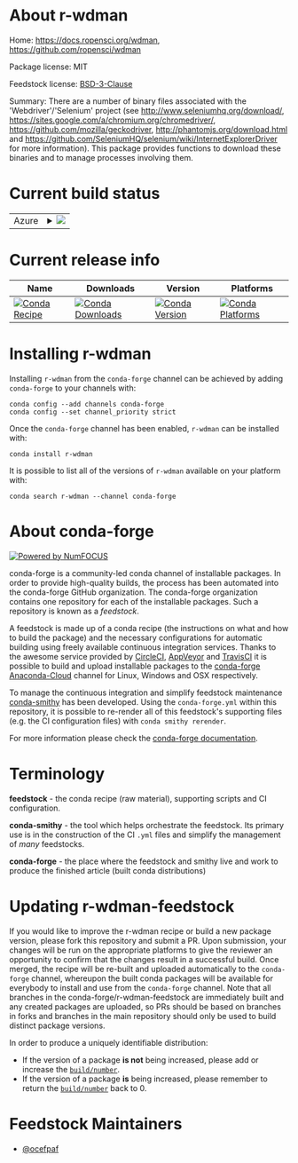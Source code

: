 About r-wdman
=============

Home: https://docs.ropensci.org/wdman, https://github.com/ropensci/wdman

Package license: MIT

Feedstock license: [BSD-3-Clause](https://github.com/conda-forge/r-wdman-feedstock/blob/master/LICENSE.txt)

Summary: There are a number of binary files associated with the 'Webdriver'/'Selenium' project (see <http://www.seleniumhq.org/download/>, <https://sites.google.com/a/chromium.org/chromedriver/>, <https://github.com/mozilla/geckodriver>, <http://phantomjs.org/download.html> and <https://github.com/SeleniumHQ/selenium/wiki/InternetExplorerDriver> for more information). This package provides functions to download these binaries and to manage processes involving them.

Current build status
====================


<table>
    
  <tr>
    <td>Azure</td>
    <td>
      <details>
        <summary>
          <a href="https://dev.azure.com/conda-forge/feedstock-builds/_build/latest?definitionId=13586&branchName=master">
            <img src="https://dev.azure.com/conda-forge/feedstock-builds/_apis/build/status/r-wdman-feedstock?branchName=master">
          </a>
        </summary>
        <table>
          <thead><tr><th>Variant</th><th>Status</th></tr></thead>
          <tbody><tr>
              <td>linux_64_r_base4.0</td>
              <td>
                <a href="https://dev.azure.com/conda-forge/feedstock-builds/_build/latest?definitionId=13586&branchName=master">
                  <img src="https://dev.azure.com/conda-forge/feedstock-builds/_apis/build/status/r-wdman-feedstock?branchName=master&jobName=linux&configuration=linux_64_r_base4.0" alt="variant">
                </a>
              </td>
            </tr><tr>
              <td>linux_64_r_base4.1</td>
              <td>
                <a href="https://dev.azure.com/conda-forge/feedstock-builds/_build/latest?definitionId=13586&branchName=master">
                  <img src="https://dev.azure.com/conda-forge/feedstock-builds/_apis/build/status/r-wdman-feedstock?branchName=master&jobName=linux&configuration=linux_64_r_base4.1" alt="variant">
                </a>
              </td>
            </tr><tr>
              <td>osx_64_r_base4.0</td>
              <td>
                <a href="https://dev.azure.com/conda-forge/feedstock-builds/_build/latest?definitionId=13586&branchName=master">
                  <img src="https://dev.azure.com/conda-forge/feedstock-builds/_apis/build/status/r-wdman-feedstock?branchName=master&jobName=osx&configuration=osx_64_r_base4.0" alt="variant">
                </a>
              </td>
            </tr><tr>
              <td>osx_64_r_base4.1</td>
              <td>
                <a href="https://dev.azure.com/conda-forge/feedstock-builds/_build/latest?definitionId=13586&branchName=master">
                  <img src="https://dev.azure.com/conda-forge/feedstock-builds/_apis/build/status/r-wdman-feedstock?branchName=master&jobName=osx&configuration=osx_64_r_base4.1" alt="variant">
                </a>
              </td>
            </tr><tr>
              <td>win_64_r_base4.0</td>
              <td>
                <a href="https://dev.azure.com/conda-forge/feedstock-builds/_build/latest?definitionId=13586&branchName=master">
                  <img src="https://dev.azure.com/conda-forge/feedstock-builds/_apis/build/status/r-wdman-feedstock?branchName=master&jobName=win&configuration=win_64_r_base4.0" alt="variant">
                </a>
              </td>
            </tr><tr>
              <td>win_64_r_base4.1</td>
              <td>
                <a href="https://dev.azure.com/conda-forge/feedstock-builds/_build/latest?definitionId=13586&branchName=master">
                  <img src="https://dev.azure.com/conda-forge/feedstock-builds/_apis/build/status/r-wdman-feedstock?branchName=master&jobName=win&configuration=win_64_r_base4.1" alt="variant">
                </a>
              </td>
            </tr>
          </tbody>
        </table>
      </details>
    </td>
  </tr>
</table>

Current release info
====================

| Name | Downloads | Version | Platforms |
| --- | --- | --- | --- |
| [![Conda Recipe](https://img.shields.io/badge/recipe-r--wdman-green.svg)](https://anaconda.org/conda-forge/r-wdman) | [![Conda Downloads](https://img.shields.io/conda/dn/conda-forge/r-wdman.svg)](https://anaconda.org/conda-forge/r-wdman) | [![Conda Version](https://img.shields.io/conda/vn/conda-forge/r-wdman.svg)](https://anaconda.org/conda-forge/r-wdman) | [![Conda Platforms](https://img.shields.io/conda/pn/conda-forge/r-wdman.svg)](https://anaconda.org/conda-forge/r-wdman) |

Installing r-wdman
==================

Installing `r-wdman` from the `conda-forge` channel can be achieved by adding `conda-forge` to your channels with:

```
conda config --add channels conda-forge
conda config --set channel_priority strict
```

Once the `conda-forge` channel has been enabled, `r-wdman` can be installed with:

```
conda install r-wdman
```

It is possible to list all of the versions of `r-wdman` available on your platform with:

```
conda search r-wdman --channel conda-forge
```


About conda-forge
=================

[![Powered by NumFOCUS](https://img.shields.io/badge/powered%20by-NumFOCUS-orange.svg?style=flat&colorA=E1523D&colorB=007D8A)](http://numfocus.org)

conda-forge is a community-led conda channel of installable packages.
In order to provide high-quality builds, the process has been automated into the
conda-forge GitHub organization. The conda-forge organization contains one repository
for each of the installable packages. Such a repository is known as a *feedstock*.

A feedstock is made up of a conda recipe (the instructions on what and how to build
the package) and the necessary configurations for automatic building using freely
available continuous integration services. Thanks to the awesome service provided by
[CircleCI](https://circleci.com/), [AppVeyor](https://www.appveyor.com/)
and [TravisCI](https://travis-ci.com/) it is possible to build and upload installable
packages to the [conda-forge](https://anaconda.org/conda-forge)
[Anaconda-Cloud](https://anaconda.org/) channel for Linux, Windows and OSX respectively.

To manage the continuous integration and simplify feedstock maintenance
[conda-smithy](https://github.com/conda-forge/conda-smithy) has been developed.
Using the ``conda-forge.yml`` within this repository, it is possible to re-render all of
this feedstock's supporting files (e.g. the CI configuration files) with ``conda smithy rerender``.

For more information please check the [conda-forge documentation](https://conda-forge.org/docs/).

Terminology
===========

**feedstock** - the conda recipe (raw material), supporting scripts and CI configuration.

**conda-smithy** - the tool which helps orchestrate the feedstock.
                   Its primary use is in the construction of the CI ``.yml`` files
                   and simplify the management of *many* feedstocks.

**conda-forge** - the place where the feedstock and smithy live and work to
                  produce the finished article (built conda distributions)


Updating r-wdman-feedstock
==========================

If you would like to improve the r-wdman recipe or build a new
package version, please fork this repository and submit a PR. Upon submission,
your changes will be run on the appropriate platforms to give the reviewer an
opportunity to confirm that the changes result in a successful build. Once
merged, the recipe will be re-built and uploaded automatically to the
`conda-forge` channel, whereupon the built conda packages will be available for
everybody to install and use from the `conda-forge` channel.
Note that all branches in the conda-forge/r-wdman-feedstock are
immediately built and any created packages are uploaded, so PRs should be based
on branches in forks and branches in the main repository should only be used to
build distinct package versions.

In order to produce a uniquely identifiable distribution:
 * If the version of a package **is not** being increased, please add or increase
   the [``build/number``](https://docs.conda.io/projects/conda-build/en/latest/resources/define-metadata.html#build-number-and-string).
 * If the version of a package **is** being increased, please remember to return
   the [``build/number``](https://docs.conda.io/projects/conda-build/en/latest/resources/define-metadata.html#build-number-and-string)
   back to 0.

Feedstock Maintainers
=====================

* [@ocefpaf](https://github.com/ocefpaf/)


